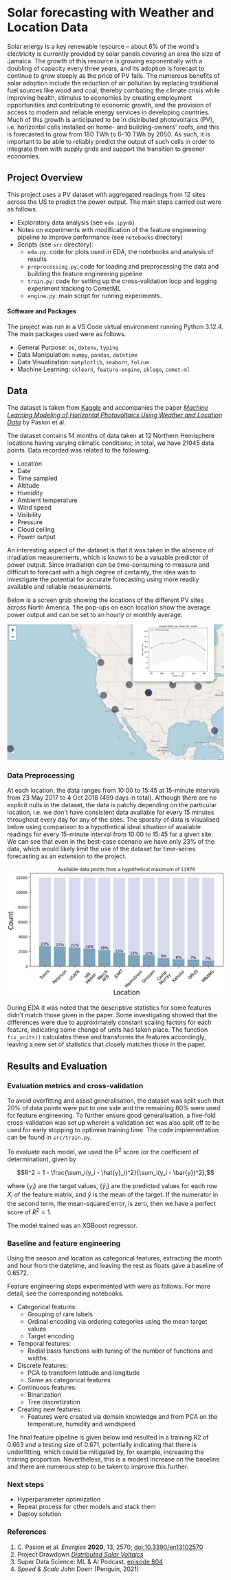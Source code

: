 
<!-- <img src="./images/solar_farm.jpeg" width="500"/> -->

# Solar forecasting with Weather and Location Data

Solar energy is a key renewable resource – about 6% of the world's electricity is currently provided by solar panels covering an area the size of Jamaica. The growth of this resource is growing exponentially with a doubling of capacity every three years, and its adoption is forecast to continue to grow steeply as the price of PV falls. The numerous benefits of solar adoption include the reduction of air pollution by replacing traditional fuel sources like wood and coal, thereby combating the climate crisis while improving health, stimulus to economies by creating employment opportunities and contributing to economic growth, and the provision of access to modern and reliable energy services in developing countries. Much of this growth is anticipated to be in distributed photovoltaics (PV), i.e. horizontal cells installed on home- and building-owners' roofs, and this is forecasted to grow from 180 TWh to 6–10 TWh by 2050. As such, it is important to be able to reliably predict the output of such cells in order to integrate them with supply grids and support the transition to greener economies.

## Project Overview

This project uses a PV dataset with aggregated readings from 12 sites across the US to predict the power output. The main steps carried out were as follows.

- Exploratory data analysis (see `eda.ipynb`)
- Notes on experiments with modification of the feature engineering pipeline to improve performance (see `notebooks` directory)
- Scripts (see `src` directory):
    - `eda.py`: code for plots used in EDA, the notebooks and analysis of results
    - `preprocessing.py`: code for loading and preprocessing the data and building the feature engineering pipeline
    - `train.py`: code for setting up the cross-validation loop and logging experiment tracking to CometML
    - `engine.py`: main script for running experiments. 

#### Software and Packages

The project was run in a VS Code virtual environment running Python 3.12.4. The main packages used were as follows.

- General Purpose: `os`, `dotenv`, `typing`
- Data Manipulation: `numpy`, `pandas`, `datetime`
- Data Visualization: `matplotlib`, `seaborn`, `folium`
- Machine Learning: `sklearn`, `feature-engine`, `sklego`, `comet-ml`

## Data

The dataset is taken from [Kaggle](https://www.kaggle.com/datasets/saurabhshahane/northern-hemisphere-horizontal-photovoltaic) and accompanies the paper [*Machine Learning Modeling of Horizontal Photovoltaics Using Weather and Location Data*](https://www.mdpi.com/1996-1073/13/10/2570) by Pasion et al. 

The dataset contains 14 months of data taken at 12 Northern Hemisphere locations having varying climatic conditions; in total, we have 21045 data points. Data recorded was related to the following. 
- Location 
- Date 
- Time sampled 
- Altitude
- Humidity
- Ambient temperature
- Wind speed
- Visibility
- Pressure
- Cloud ceiling
- Power output

An interesting aspect of the dataset is that it was taken in the absence of irradiation measurements, which is known to be a valuable predictor of power output. Since irradiation can be time-consuming to measure and difficult to forecast with a high degree of certainty, the idea was to investigate the potential for accurate forecasting using more readily available and reliable measurements. 

Below is a screen grab showing the locations of the different PV sites across North America. The pop-ups on each location show the average power output and can be set to an hourly or monthly average.

![Map](./images/map_example.png)

### Data Preprocessing
At each location, the data ranges from 10:00 to 15:45 at 15-minute intervals from 23 May 2017 to 4 Oct 2018 (499 days in total). Although there are no explicit nulls in the dataset, the data is patchy depending on the particular location, i.e. we don't have consistent data available for every 15 minutes throughout every day for any of the sites. The sparsity of data is visualised below using comparison to a hypothetical ideal situation of available readings for every 15-minute interval from 10:00 to 15:45 for a given site. We can see that even in the best-case scenario we have only 23% of the data, which would likely limit the use of the dataset for time-series forecasting as an extension to the project.

![Missing values](./images/missing_values.png)

During EDA it was noted that the descriptive statistics for some features didn't match those given in the paper. Some investigating showed that the differences were due to approximately constant scaling factors for each feature, indicating some change of units had taken place. The function `fix_units()` calculates these and transforms the features accordingly, leaving a new set of statistics that closely matches those in the paper.

## Results and Evaluation

### Evaluation metrics and cross-validation
To avoid overfitting and assist generalisation, the dataset was split such that 20% of data points were put to one side and the remaining 80% were used for feature engineering. To further ensure good generalisation, a five-fold cross-validation was set up wherein a validation set was also split off to be used for early stopping to optimise training time. The code implementation can be found in `src/train.py`. 

To evaluate each model, we used the $R^2$ score (or the coefficient of determination), given by
```math
R^2 = 1 - \frac{\sum_i(y_i - \hat{y}_i)^2}{\sum_i(y_i - \bar{y})^2},
```
where $\{y_i\}$ are the target values, $\{\hat{y}_i\}$ are the predicted values for each row $X_i$ of the feature matrix, and $\bar{y}$ is the mean of the target. If the numerator in the second term, the mean-squared error, is zero, then we have a perfect score of $R^2 = 1$. 

The model trained was an XGBoost regressor. 

### Baseline and feature engineering
Using the season and location as categorical features, extracting the month and hour from the datetime, and leaving the rest as floats gave a baseline of 0.6572.

Feature engineering steps experimented with were as follows. For more detail, see the corresponding notebooks.
- Categorical features:
    - Grouping of rare labels
    - Ordinal encoding via ordering categories using the mean target values
    - Target encoding
- Temporal features:
    - Radial basis functions with tuning of the number of functions and widths. 
- Discrete features:
    - PCA to transform latitude and longitude
    - Same as categorical features
- Continuous features:
    - Binarization
    - Tree discretization
- Creating new features:
    - Features were created via domain knowledge and from PCA on the temperature, humidity and windspeed

The final feature pipeline is given below and resulted in a training R2 of 0.663 and a testing size of 0.671, potentially indicating that there is underfitting, which could be mitigated by, for example, increasing the training proportion. Nevertheless, this is a modest increase on the baseline and there are numerous step to be taken to improve this further.  

### Next steps
- Hyperparameter optimization
- Repeat process for other models and stack them
- Deploy solution

### References
1. C. Pasion et al. *Energies* **2020**, 13, 2570; [doi:10.3390/en13102570](https://www.mdpi.com/1996-1073/13/10/2570)
2. Project Drawdown [*Distributed Solar Voltaics*](https://drawdown.org/solutions/distributed-solar-photovoltaics#:~:text=Distributed%20solar%20photovoltaics%20(PV)%20are,and%20natural%20gas%20power%20plants.)
3. Super Data Science: ML & AI Podcast, [episode 804](https://open.spotify.com/episode/5rz25YVgRP9vZXYXLCwWmF?si=99e2b2aaba994eaa)
4. *Speed & Scale* John Doerr (Penguin, 2021)